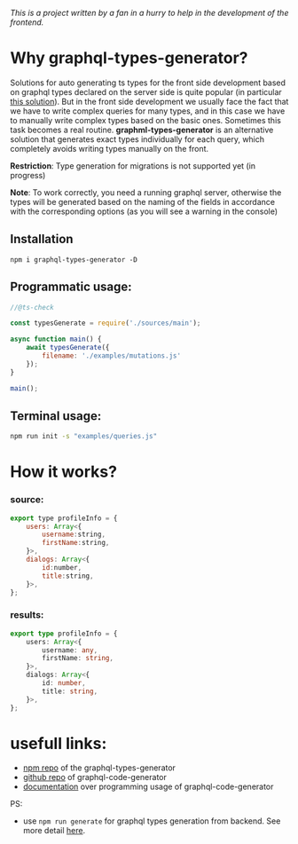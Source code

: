 
*This is a project written by a fan in a hurry to help in the development of the frontend.*

# Why graphql-types-generator?

Solutions for auto generating ts types for the front side development based on graphql types declared on the server side is quite popular (in particular [this solution](https://www.graphql-code-generator.com/)). But in the front side development we usually face the fact that we have to write complex queries for many types, and in this case we have to manually write complex types based on the basic ones. Sometimes this task becomes a real routine. **graphml-types-generator** is an alternative solution that generates exact types individually for each query, which completely avoids writing types manually on the front. 

**Restriction**: Type generation for migrations is not supported yet (in progress)

**Note**: To work correctly, you need a running graphql server, otherwise the types will be generated based on the naming of the fields in accordance with the corresponding options (as you will see a warning in the console)

## Installation

```
npm i graphql-types-generator -D
```

## Programmatic usage: 


```js
//@ts-check

const typesGenerate = require('./sources/main');

async function main() {
	await typesGenerate({
		filename: './examples/mutations.js'
	});	
}

main();
```

## Terminal usage:

```bash
npm run init -s "examples/queries.js"
```

# How it works?


### source: 

```js
export type profileInfo = {
    users: Array<{
        username:string,
        firstName:string,
    }>,
    dialogs: Array<{
        id:number,
        title:string,
    }>,
};
```

### results: 

```ts
export type profileInfo = {
    users: Array<{
        username: any,
        firstName: string,
    }>,
    dialogs: Array<{
        id: number,
        title: string,
    }>,
};
```

# usefull links: 

- [npm repo](https://www.npmjs.com/package/graphql-types-generator) of the graphql-types-generator
- [github repo](https://github.com/dotansimha/graphql-code-generator) of graphql-code-generator
- [documentation](https://www.graphql-code-generator.com/docs/getting-started/programmatic-usage) over programming usage of graphql-code-generator

PS: 

- use `npm run generate` for graphql types generation from backend. See more detail [here](https://www.graphql-code-generator.com/docs/getting-started/installation).
